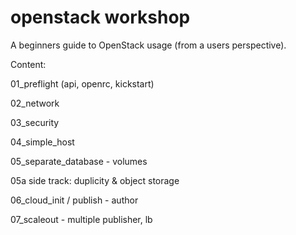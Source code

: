 # openstack workshop

A beginners guide to OpenStack usage (from a users perspective).


Content:

01_preflight (api, openrc, kickstart)

02_network

03_security

04_simple_host

05_separate_database - volumes

05a side track: duplicity & object storage

06_cloud_init / publish - author

07_scaleout - multiple publisher, lb
